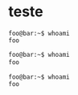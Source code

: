 # teste 

```console
foo@bar:~$ whoami
foo
```

```bash
foo@bar:~$ whoami
foo
```

```shell
foo@bar:~$ whoami
foo
```